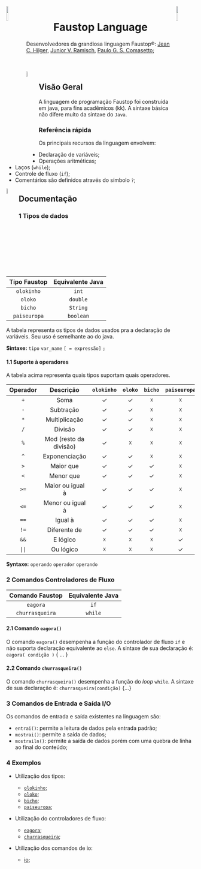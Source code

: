 <img src="https://pbs.twimg.com/media/CmeE6ZNW8AAGXX-.png" height="10%" width="10%" align="left">
<img src="https://pbs.twimg.com/media/CmeE6ZNW8AAGXX-.png" height="10%" width="10%" align="right">
<h1 align="center">Faustop Language</h1>

Desenvolvedores da grandiosa linguagem Faustop®: [Jean C. Hilger](https://github.com/JeanCHilger), [Junior V. Ramisch](https://github.com/Junior-16), [Paulo G. S. Comasetto](https://github.com/PauloGSC);

<br>
<br>

<img src="https://pbs.twimg.com/media/CmeE6gdXgAA55wU.png" height="6%" width="6%" align="left">

<h2>Visão Geral</h2>

A linguagem de programação Faustop foi construída em java, para fins acadêmicos (kk). A sintaxe básica não difere muito da sintaxe do `Java`.

### Referência rápida

Os principais recursos da linguagem envolvem:

-   Declaração de variáveis;
-   Operações aritméticas;
-   Laços (`while`);
-   Controle de fluxo (`if`);
-   Comentários são definidos através do símbolo `?`;

<img src="https://pbs.twimg.com/media/CmeE6gdXgAA55wU.png" height="6%" width="6%" align="left">
<h2>Documentação</h2>

### 1 Tipos de dados

| Tipo Faustop | Equivalente Java |
| :----------: | :--------------: |
|  `olokinho`  |       `int`      |
|    `oloko`   |     `double`     |
|    `bicho`   |     `String`     |
| `paiseuropa` |     `boolean`    |

A tabela representa os tipos de dados usados pra a declaração de variáveis. Seu uso é semelhante ao do java.

**Sintaxe:** `tipo` `var_name` `[ = expressão]` `;`

#### 1.1 Suporte à operadores

A tabela acima representa quais tipos suportam quais operadores.

| Operador |        Descrição       | `olokinho` | `oloko` | `bicho` | `paiseuropa` |
| :------: | :--------------------: | :--------: | :-----: | :-----: | :----------: |
|    `+`   |          Soma          |      ✓     |    ✓    |    ☓    |       ☓      |
|    `-`   |        Subtração       |      ✓     |    ✓    |    ☓    |       ☓      |
|    `*`   |      Multiplicação     |      ✓     |    ✓    |    ☓    |       ☓      |
|    `/`   |         Divisão        |      ✓     |    ✓    |    ☓    |       ☓      |
|    `%`   | Mod (resto da divisão) |      ✓     |    ☓    |    ☓    |       ☓      |
|    `^`   |      Exponenciação     |      ✓     |    ✓    |    ☓    |       ☓      |
|    `>`   |        Maior que       |      ✓     |    ✓    |    ✓    |       ☓      |
|    `<`   |        Menor que       |      ✓     |    ✓    |    ✓    |       ☓      |
|   `>=`   |    Maior ou igual à    |      ✓     |    ✓    |    ✓    |       ☓      |
|   `<=`   |    Menor ou igual à    |      ✓     |    ✓    |    ✓    |       ☓      |
|   `==`   |         Igual à        |      ✓     |    ✓    |    ✓    |       ☓      |
|   `!=`   |      Diferente de      |      ✓     |    ✓    |    ✓    |       ☓      |
|   `&&`   |        E lógico        |      ☓     |    ☓    |    ☓    |       ✓      |
|  `\|\|`  |        Ou lógico       |      ☓     |    ☓    |    ☓    |       ✓      |

**Syntaxe:** `operando` `operador` `operando`

### 2 Comandos Controladores de Fluxo

| Comando Faustop | Equivalente Java |
| :-------------: | :--------------: |
|     `eagora`    |       `if`       |
| `churrasqueira` |      `while`     |

#### 2.1 Comando `eagora()`

O comando `eagora()` desempenha a função do controlador de fluxo `if` e não suporta declaração equivalente ao `else`. A sintaxe de sua declaração é: `eagora( condição )` { ... }

#### 2.2 Comando `churrasqueira()`

O comando `churrasqueira()` desempenha a função do _loop_ `while`. A sintaxe de sua declaração é: `churrasqueira(condição)` {...}

### 3 Comandos de Entrada e Saída I/O

Os comandos de entrada e saída existentes na linguagem são:

-   `entrai()`: permite a leitura de dados pela entrada padrão;
-   `mostrai()`: permite a saída de dados;
-   `mostrailn()`: permite a saída de dados porém com uma quebra de linha ao final do conteúdo;

### 4 Exemplos

-   Utilização dos tipos:
    -   [`olokinho`](https://github.com/Junior-16/faustop-language/blob/develop/examples/ex_olokinho.fau);
	-   [`oloko`](https://github.com/Junior-16/faustop-language/blob/develop/examples/ex_oloko.fau);
	-   [`bicho`](https://github.com/Junior-16/faustop-language/blob/develop/examples/ex_bicho.fau);
	-   [`paiseuropa`](https://github.com/Junior-16/faustop-language/blob/develop/examples/ex_paiseuropa.fau);
-   Utilização do controladores de fluxo:
	-   [`eagora`](https://github.com/Junior-16/faustop-language/blob/develop/examples/ex_eagora.fau);
	-   [`churrasqueira`](https://github.com/Junior-16/faustop-language/blob/develop/examples/ex_churrasqueira.fau);

-   Utilização dos comandos de io:
	-   [io](https://github.com/Junior-16/faustop-language/blob/develop/examples/ex_io.fau);


[fausto1]: http://raw.cdn.cennoticias.com/fda315a7-6083-490e-bf65-74874928ac41

[fausto2]: https://i.pinimg.com/originals/c5/73/00/c573001d39ef51756047e71d75851d67.jpg

[fausto3]: https://encrypted-tbn0.gstatic.com/images?q=tbn:ANd9GcQJqRyGYy6DsCTMI4f9MP7gpSU-dIwDR9-h6AyM9OwI4coiKfoz

[fausto4]: https://i.kym-cdn.com/photos/images/newsfeed/001/181/711/1b1.jpg

[faustoico1]: https://img.ibxk.com.br/2018/2/programas/16005909121631975.png

[faustoico2]: https://pbs.twimg.com/media/CmeE6ZNW8AAGXX-.png

[faustoico3]: https://pbs.twimg.com/media/CmeE6gdXgAA55wU.png
